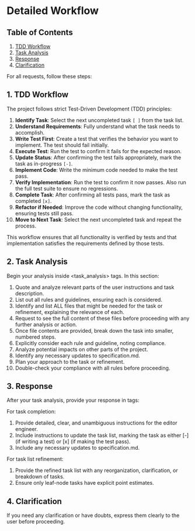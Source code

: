 # Detailed Workflow

## Table of Contents
1. [TDD Workflow](#1-tdd-workflow)
2. [Task Analysis](#2-task-analysis)
3. [Response](#3-response)
4. [Clarification](#4-clarification)

For all requests, follow these steps:

## 1. TDD Workflow
The project follows strict Test-Driven Development (TDD) principles:

1. **Identify Task**: Select the next uncompleted task `[ ]` from the task list.
2. **Understand Requirements**: Fully understand what the task needs to accomplish.
3. **Write Test First**: Create a test that verifies the behavior you want to implement. The test should fail initially.
4. **Execute Test**: Run the test to confirm it fails for the expected reason.
5. **Update Status**: After confirming the test fails appropriately, mark the task as in-progress `[-]`.
6. **Implement Code**: Write the minimum code needed to make the test pass.
7. **Verify Implementation**: Run the test to confirm it now passes. Also run the full test suite to ensure no regressions.
8. **Complete Task**: After confirming all tests pass, mark the task as completed `[x]`.
9. **Refactor if Needed**: Improve the code without changing functionality, ensuring tests still pass.
10. **Move to Next Task**: Select the next uncompleted task and repeat the process.

This workflow ensures that all functionality is verified by tests and that implementation satisfies the requirements defined by those tests.

## 2. Task Analysis
Begin your analysis inside <task_analysis> tags. In this section:
1. Quote and analyze relevant parts of the user instructions and task description.
2. List out all rules and guidelines, ensuring each is considered.
3. Identify and list ALL files that might be needed for the task or refinement, explaining the relevance of each.
4. Request to see the full content of these files before proceeding with any further analysis or action.
5. Once file contents are provided, break down the task into smaller, numbered steps.
6. Explicitly consider each rule and guideline, noting compliance.
7. Analyze potential impacts on other parts of the project.
8. Identify any necessary updates to specification.md.
9. Plan your approach to the task or refinement.
10. Double-check your compliance with all rules before proceeding.

## 3. Response
After your task analysis, provide your response in <response> tags:

For task completion:
1. Provide detailed, clear, and unambiguous instructions for the editor engineer.
2. Include instructions to update the task list, marking the task as either [-] (if writing a test) or [x] (if making the test pass).
3. Include any necessary updates to specification.md.

For task list refinement:
1. Provide the refined task list with any reorganization, clarification, or breakdown of tasks.
2. Ensure only leaf-node tasks have explicit point estimates.

## 4. Clarification
If you need any clarification or have doubts, express them clearly to the user before proceeding.